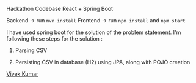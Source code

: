 Hackathon Codebase
React + Spring Boot


Backend -> run `mvn install`
Frontend -> run `npm install` and `npm start`


I have used spring boot for the solution of the problem statement. I'm following these steps for the solution :

1. Parsing CSV

2. Persisting CSV in database (H2) using JPA, along with POJO creation


[Vivek Kumar](http://vkku.me)

